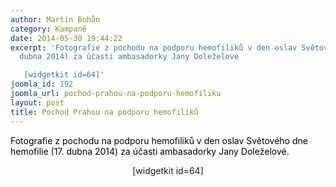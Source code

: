 ```yaml
---
author: Martin Bohůn
category: Kampaně
date: 2014-05-30 19:44:22
excerpt: 'Fotografie z pochodu na podporu hemofiliků v den oslav Světového dne hemofilie (17
  dubna 2014) za účasti ambasadorky Jany Doleželové 

   [widgetkit id=64]'
joomla_id: 192
joomla_url: pochod-prahou-na-podporu-hemofiliku
layout: post
title: Pochod Prahou na podporu hemofiliků
---
```


<p>
 <span style="color: #000000;">
  Fotografie z pochodu na podporu hemofiliků v den oslav Světového dne hemofilie (17. dubna 2014) za účasti ambasadorky Jany Doleželové.
 </span>
</p>
<p style="text-align: center;">
 <span style="text-align: center;">
  [widgetkit id=64]
 </span>
</p>